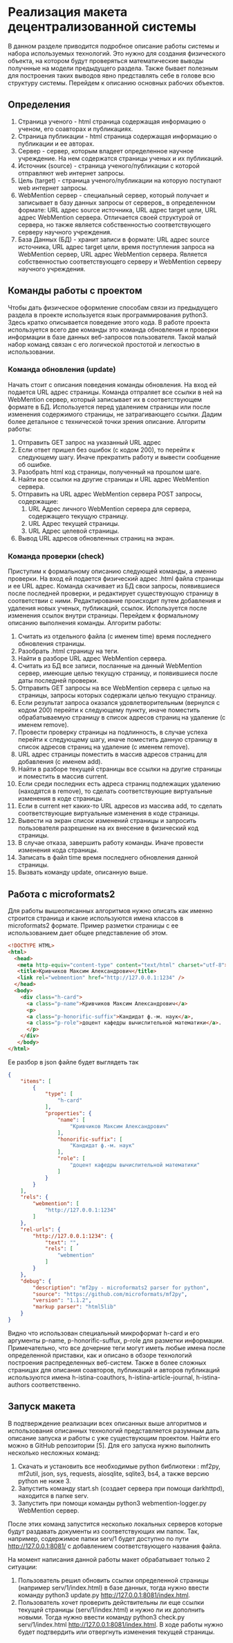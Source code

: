 # Реализация макета децентрализованной системы
В данном разделе приводится подробное описание работы системы и набора используемых технологий. Это нужно для создания физического объекта, на котором будут проверяться математические выводы получнные на модели предыдущего раздела. Также бывает полезным для построения таких выводов явно представлять себе в голове всю структуру системы. Перейдем к описанию основных рабочих объектов.
## Определения
1. Страница ученого - html страница содержащая информацию о ученом, его соавторах и публикациях.
2. Страница публикации - html страница содержащая информацию о публикации и ее авторах.
3. Сервер - сервер, которым владеет определенное научное учреждение. На нем содержатся страницы ученых и их публикаций.
4. Источник (source) - страница ученого/публикации с которой отправляют web интернет запросы.
5. Цель (target) - страница ученого/публикации на которую поступают web интернет запросы.
4. WebMention сервер - специальный сервер, который получает и записывает в базу данных запросы от серверов_ в определенном формате: URL адрес source источника, URL адрес target цели, URL адрес WebMention сервера. Отличается своей структурой от сервера, но также является собственностью соответствующего серверу научного учреждения.
6. База Данных (БД) - хранит записи в формате: URL адрес source источника, URL адрес target цели, время поступления запроса на WebMention сервер, URL адрес WebMention сервера. Является собственностью соответствующего серверу и WebMention серверу научного учреждения.

## Команды работы с проектом
Чтобы дать физическое оформление способам связи из предыдущего раздела в проекте используется язык программирования python3. Здесь кратко описывается поведение этого кода. В работе проекта используется всего две команды это команда обновления и проверки информации в базе данных веб-запросов пользователя. Такой малый набор команд связан с его логической простотой и легкостью в использовании.
### Команда обновления (update)
Начать стоит с описания поведения команды обновления. На вход ей подается URL адрес страницы. Команда отпраляет все ссылки в ней на WebMention сервер, который записывает их в соответствующем формате в БД. Используется перед удалением страницы или после изменения содержимого страницы, не затрагивающего ссылки. Дадим более детальное с технической точки зрения описание. Алгоритм работы:
1. Отправить GET запрос на указанный URL адрес
2. Если ответ пришел без ошибок (с кодом 200), то перейти к следующему шагу. Иначе прекратить работу и вывести сообщение об ошибке.
3. Разобрать html код страницы, полученный на прошлом шаге.
4. Найти все ссылки на другие страницы и URL адрес WebMention сервера.
5. Отправить на URL адрес WebMention сервера POST запросы, содержащие:
    1. URL Адрес личного  WebMention сервера для сервера, содержащего текущую страницу.
    1. URL Адрес текущей страницы.
    1. URL Адрес целевой страницы.
6. Вывод URL адресов обновленных страниц на экран.

### Команда проверки (check)
Приступим к формальному описанию следующей команды, а именно проверки. На вход ей подается физический адрес .html файла страницы и ее URL адрес. Команда скачивает из БД свои запросы, появившиеся после последней проверки, и редактирует существующую страницу в соответствии с ними. Редактирование происходит путем добавления и удаления новых ученых, публикаций, ссылок. Используется после изменения ссылок внутри страницы. Перейдем к формальному описанию выполнения команды. Алгоритм работы:
1. Считать из отдельного файла (с именем time) время последнего обновления страницы.
2. Разобрать .html страницу на теги. 
3. Найти в разборе URL адрес WebMention сервера.
4. Считать из БД все записи, посланные на данный WebMention сервер, имеющие целью текущую страницу, и появившиеся после даты последней проверки.
5. Отправить GET запросы на все WebMention сервера с целью на страницы, запросы которых содержали целью текущую страницу.
6. Если результат запроса оказался удовлетворительным (вернулся с кодом 200) перейти к следующему пункту, иначе поместить обрабатываемую страницу в список адресов страниц на удаление (с именем remove).
7. Провести проверку страницы на подлинность, в случае успеха перейти к следующему шагу, иначе поместить данную страницу в список адресов страниц на удаление (с именем remove).
8. URL адрес страницы поместить в массив адресов страниц для добавления (с именем add).
9. Найти в разборе текущей страницы все ссылки на другие страницы и поместить в массив current.
10. Если среди последних есть адреса страниц подлежащих удалению (находятся в remove), то сделать соответствующие виртуальные изменения в коде страницы.
11. Если в current нет каких-то URL адресов из массива add, то сделать соответствующие виртуальные изменения в коде страницы.
12. Вывести на экран список изменений страницы и запросить пользователя разрешение на их внесение в физический код страницы.
13. В случае отказа, завершить работу команды. Иначе провести изменения кода страницы.
14. Записать в файл time время последнего обновления данной страницы.
15. Вызвать команду update, описанную выше.

## Работа с microformats2
Для работы вышеописанных алгоритмов нужно описать как именно строится страница и какие используются имена классов в microformats2 формате. Пример разметки страницы с ее использованием дает общее рпедставление об этом.
``` html 
<!DOCTYPE HTML>
<html>
  <head>
   <meta http-equiv="content-type" content="text/html" charset="utf-8">
   <title>Кривчиков Максим Александрович</title>
   <link rel="webmention" href="http://127.0.0.1:1234" />
  </head>
  <body>
    <div class="h-card">
      <a class="p-name">Кривчиков Максим Александрович</a>
      <p>
      <a class="p-honorific-suffix">Кандидат ф.-м. наук</a>,
      <a class="p-role">доцент кафедры вычислительной математики</a>.
      </p>
    </div>
   </body>
</html>
```
Ее разбор в json файле будет выглядеть так
``` json 
{
    "items": [
        {
            "type": [
                "h-card"
            ],
            "properties": {
                "name": [
                    "Кривчиков Максим Александрович"
                ],
                "honorific-suffix": [
                    "Кандидат ф.-м. наук"
                ],
                "role": [
                    "доцент кафедры вычислительной математики"
                ]
            }
        }
    ],
    "rels": {
        "webmention": [
            "http://127.0.0.1:1234"
        ]
    },
    "rel-urls": {
        "http://127.0.0.1:1234": {
            "text": "",
            "rels": [
                "webmention"
            ]
        }
    },
    "debug": {
        "description": "mf2py - microformats2 parser for python",
        "source": "https://github.com/microformats/mf2py",
        "version": "1.1.2",
        "markup parser": "html5lib"
    }
}
```
Видно что использован специальный микроформат h-card и его аргументы p-name, p-honorific-suffux, p-role для разметки информации. Примечательно, что все дочерние теги могут иметь любые имена после определенной приставки, как и описано в обзоре технологий построения распределенных веб-систем. Также в более сложных страницах для описания соавторов, публикаций и авторов публикаций используются имена h-istina-coauthors, h-istina-article-journal, h-istina-authors соответственно.
## Запуск макета
В подтверждение реализации всех описанных выше алгоритмов и использования описанных технологий представляется разумным дать описание запуска и работы с уже существующим проектом. Найти его можно в GitHub репозитории [5]. Для его запуска нужно выполнить несколько несложных команд:
1. Скачать и установить все необходимые python библиотеки : mf2py, mf2util, json, sys, requests, aiosqlite, sqlite3, bs4, а также версию python не ниже 3.
2. Запустить команду start.sh (создает сервера при помощи darkhttpd), находится в папке serv.
3. Запустить при помощи команды python3 webmention-logger.py WebMention сервер.

После этих команд запустится несколько локальных серверов которые будут раздавать документы из соответствующих им папок. Так, например, содержимое папки serv/1 будет доступно по пути http://127.0.0.1:8081/ с добавлением соответствующего названия файла.

На момент написания данной работы макет обрабатывает только 2 ситуации:
1. Пользователь решил обновить ссылки определенной страницы (например serv/1/index.html) в базе данных, тогда нужно ввести команду python3 update.py http://127.0.0.1:8081/index.html. 
2. Пользователь хочет проверить действительны ли еще ссылки текущей страницы (serv/1/index.html) и нужно ли их дополнить новыми. Тогда нужно ввести команду python3 check.py serv/1/index.html http://127.0.0.1:8081/index.html. В ходе работы нужно будет подтвердить или отвергнуть изменения текущей страницы.
